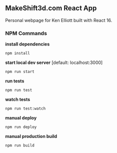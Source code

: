 ## MakeShift3d.com React App
Personal webpage for Ken Elliott built with React 16.

### NPM Commands ###

**install dependencies**

`npm install`

**start local dev server** [default: localhost:3000]

`npm run start`

**run tests**

`npm run test`

**watch tests**

`npm run test:watch`

**manual deploy**

`npm run deploy`

**manual production build**

`npm run build`